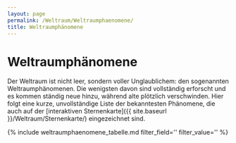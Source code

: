 ```yaml
---
layout: page
permalink: /Weltraum/Weltraumphaenomene/
title: Weltraumphänomene
---
```


# Weltraumphänomene

Der Weltraum ist nicht leer, sondern voller Unglaublichem: den sogenannten Weltraumphänomenen. Die wenigsten davon sind vollständig erforscht und es kommen ständig neue hinzu, während alte plötzlich verschwinden. Hier folgt eine kurze, unvollständige Liste der bekanntesten Phänomene, die auch auf der [interaktiven Sternenkarte]({{ site.baseurl }}/Weltraum/Sternenkarte/) eingezeichnet sind.

{% include weltraumphaenomene_tabelle.md filter_field='' filter_value='' %}
